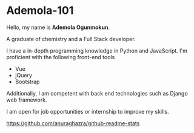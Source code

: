 # Ademola-101
Hello, my name is **Ademola Ogunmokun**. 

A graduate of chemistry and a Full Stack developer.


I have a in-depth programming knowledge in Python and JavaScript. I'm proficient with the following front-end tools
- Vue
- jQuery
- Bootstrap


Additionally, I am competent with back end technologies such as Django web framework. 

I am open for job opportunities or internship to improve my skills.


https://github.com/anuraghazra/github-readme-stats
